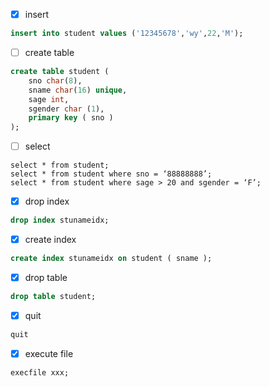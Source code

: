 - [x] insert
```sql
insert into student values ('12345678','wy',22,'M');
```

- [ ] create table
```sql
create table student (
    sno char(8),
    sname char(16) unique,
    sage int,
    sgender char (1),
    primary key ( sno )
);
```

- [ ] select

```mysql
select * from student;
select * from student where sno = ‘88888888’;
select * from student where sage > 20 and sgender = ‘F’;
```

- [X] drop index
```sql
drop index stunameidx;
```

- [X] create index
```sql
create index stunameidx on student ( sname );
```

- [X] drop table
```sql
drop table student;
```

- [X] quit 
```sql
quit
```

- [X] execute file
```sql
execfile xxx;
```